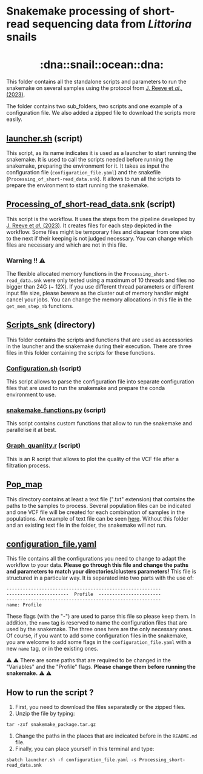 # Snakemake processing of short-read sequencing data from *Littorina* snails
<h1 align="center">:dna::snail::ocean::dna:</h1>



This folder contains all the standalone scripts and parameters to run the snakemake on several samples using the protocol from [J. Reeve et *al*., (2023)](https://www.protocols.io/private/C9EE16909F3011EE839C0A58A9FEAC02). 


The folder contains two sub_folders, two scripts and one example of a configuration file. We also added a zipped file to download the scripts more easily.



## [launcher.sh](./launcher.sh) (script)

This script, as its name indicates it is used as a launcher to start running the snakemake. It is used to call the scripts needed before running the snakemake, preparing the environment for it. It takes as input the configuration file (`configuration_file.yaml`) and the snakefile (`Processing_of_short-read_data.snk`). It allows to run all the scripts to prepare the environment to start running the snakemake.


## [Processing_of_short-read_data.snk](./Processing_of_short-read_data.snk) (script)

This script is the workflow. It uses the steps from the pipeline developed by [J. Reeve et *al*, (2023)](https://www.protocols.io/private/C9EE16909F3011EE839C0A58A9FEAC02). It creates files for each step depicted in the workflow. Some files might be temporary files and disapear from one step to the next if their keeping is not judged necessary. You can change which files are necessary and which are not in this file.

### Warning !! :warning:

The flexible allocated memory functions in the `Processing_short-read_data.snk` were only tested using a maximum of 10 threads and files no bigger than 24G (~ 12X). If you use different thread parameters or different input file size, please beware as the cluster out of memory handler might cancel your jobs. You can change the memory allocations in this file in the `get_mem_step_nb` functions.

## [Scripts_snk](./Scripts_snk/) (directory)

This folder contains the scripts and functions that are used as accessories in the launcher and the snakemake during their execution.
There are three files in this folder containing the scripts for these functions.

### [Configuration.sh](./Scripts_snk/Configuration.sh) (script)

This script allows to parse the configuration file into separate configuration files that are used to run the snakemake and prepare the conda environment to use.

### [snakemake_functions.py](./Scripts_snk/snakemake_functions.py) (script)

This script contains custom functions that allow to run the snakemake and parallelise it at best.

### [Graph_quanlity.r](./Scripts_snk/Graph_quality.r) (script)

This is an R script that allows to plot the quality of the VCF file after a filtration process. 

## [Pop_map](./Pop_map/)

This directory contains at least a text file (".txt" extension) that contains the paths to the samples to process. Several population files can be indicated and one VCF file will be created for each combination of samples in the populations. An example of text file can be seen [here](./Pop_map/France.txt).
Without this folder and an existing text file in the folder, the snakemake will not run.

## [configuration_file.yaml](./configuration_file.yaml)

This file contains all the configurations you need to change to adapt the workflow to your data. __Please go through this file and change the paths and parameters to match your directories/clusters parameters!__
This file is structured in a particular way. It is separated into two parts with the use of:
```
---------------------------------------------------------
-----------------------  Profile  -----------------------
---------------------------------------------------------
name: Profile
```
These flags (with the "-") are used to parse this file so please keep them. In addition, the `name` tag is reserved to name the configuration files that are used by the snakemake. The three ones here are the only necessary ones. Of course, if you want to add some configuration files in the snakemake, you are welcome to add some flags in the `configuration_file.yaml` with a new `name` tag, or in the existing ones.

:warning: :warning: There are some paths that are required to be changed in the "Variables" and the "Profile" flags. __Please change them before running the snakemake.__ :warning: :warning:

## How to run the script ?

1. First, you need to download the files separatedly or the zipped files.
1. Unzip the file by typing:
```
tar -zxf snakemake_package.tar.gz
```
1. Change the paths in the places that are indicated before in the `README.md` file.
1. Finally, you can place yourself in this terminal and type:
```
sbatch launcher.sh -f configuration_file.yaml -s Processing_short-read_data.snk
```
